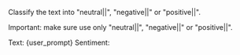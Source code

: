 Classify the text into "neutral||", "negative||" or "positive||".

Important: make sure use only "neutral||", "negative||" or "positive||".

Text: {user_prompt}
Sentiment: 